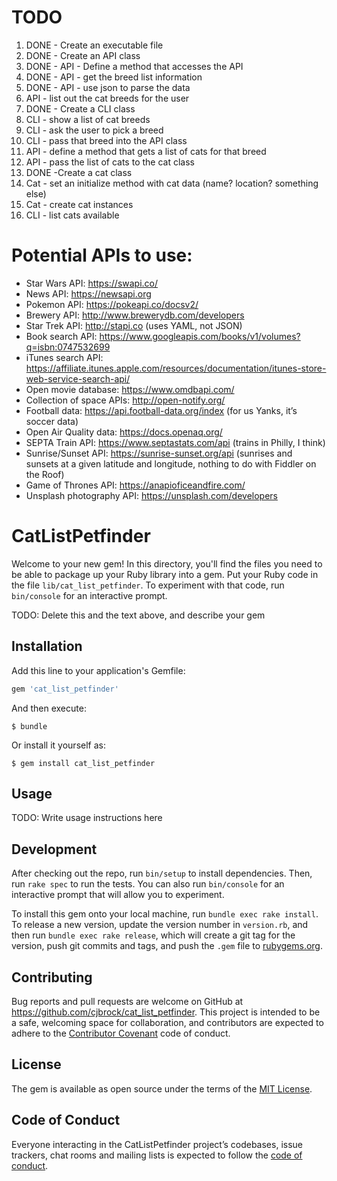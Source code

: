 # TODO
1. DONE - Create an executable file
2. DONE - Create an API class
3. DONE - API - Define a method that accesses the API
4. DONE - API - get the breed list information
5. DONE - API - use json to parse the data
6. API - list out the cat breeds for the user
7. DONE - Create a CLI class
8. CLI - show a list of cat breeds
9. CLI - ask the user to pick a breed
10. CLI - pass that breed into the API class
11. API - define a method that gets a list of cats for that breed
12. API - pass the list of cats to the cat class
13. DONE -Create a cat class
14. Cat - set an initialize method with cat data (name? location? something else)
15. Cat - create cat instances
16. CLI - list cats available

# Potential APIs to use:
 - Star Wars API: https://swapi.co/
 - News API: https://newsapi.org
 - Pokemon API: https://pokeapi.co/docsv2/
 - Brewery API: http://www.brewerydb.com/developers
 - Star Trek API: http://stapi.co (uses YAML, not JSON)
 - Book search API: https://www.googleapis.com/books/v1/volumes?q=isbn:0747532699
 - iTunes search API: https://affiliate.itunes.apple.com/resources/documentation/itunes-store-web-service-search-api/
 - Open movie database: https://www.omdbapi.com/
 - Collection of space APIs: http://open-notify.org/
 - Football data: https://api.football-data.org/index (for us Yanks, it’s soccer data)
 - Open Air Quality data: https://docs.openaq.org/
 - SEPTA Train API: https://www.septastats.com/api (trains in Philly, I think)
 - Sunrise/Sunset API: https://sunrise-sunset.org/api (sunrises and sunsets at a given latitude and longitude, nothing to do with Fiddler on the Roof)
 - Game of Thrones API: https://anapioficeandfire.com/
 - Unsplash photography API: https://unsplash.com/developers

# CatListPetfinder

Welcome to your new gem! In this directory, you'll find the files you need to be able to package up your Ruby library into a gem. Put your Ruby code in the file `lib/cat_list_petfinder`. To experiment with that code, run `bin/console` for an interactive prompt.

TODO: Delete this and the text above, and describe your gem

## Installation

Add this line to your application's Gemfile:

```ruby
gem 'cat_list_petfinder'
```

And then execute:

    $ bundle

Or install it yourself as:

    $ gem install cat_list_petfinder

## Usage

TODO: Write usage instructions here

## Development

After checking out the repo, run `bin/setup` to install dependencies. Then, run `rake spec` to run the tests. You can also run `bin/console` for an interactive prompt that will allow you to experiment.

To install this gem onto your local machine, run `bundle exec rake install`. To release a new version, update the version number in `version.rb`, and then run `bundle exec rake release`, which will create a git tag for the version, push git commits and tags, and push the `.gem` file to [rubygems.org](https://rubygems.org).

## Contributing

Bug reports and pull requests are welcome on GitHub at https://github.com/cjbrock/cat_list_petfinder. This project is intended to be a safe, welcoming space for collaboration, and contributors are expected to adhere to the [Contributor Covenant](http://contributor-covenant.org) code of conduct.

## License

The gem is available as open source under the terms of the [MIT License](http://opensource.org/licenses/MIT).

## Code of Conduct

Everyone interacting in the CatListPetfinder project’s codebases, issue trackers, chat rooms and mailing lists is expected to follow the [code of conduct](https://github.com/cjbrock/cat_list_petfinder/blob/master/CODE_OF_CONDUCT.md).
